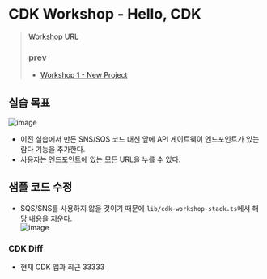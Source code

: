 # CDK Workshop - Hello, CDK
> [Workshop URL](https://cdkworkshop.com/)
> ### prev
> - [Workshop 1 - New Project](https://github.com/Clary0122/AWS/blob/main/CDK/CDK-workshop-1-NewProject.md)

## 실습 목표
![image](https://user-images.githubusercontent.com/79209568/175438339-b286fa5b-d984-4e44-a31d-a562281034b4.png)

- 이전 실습에서 만든 SNS/SQS 코드 대신 앞에 API 게이트웨이 엔드포인트가 있는 람다 기능을 추가한다.
- 사용자는 엔드포인트에 있는 모든 URL을 누를 수 있다.

## 샘플 코드 수정
- SQS/SNS를 사용하지 않을 것이기 때문에 `lib/cdk-workshop-stack.ts`에서 해당 내용을 지운다.  
  ![image](https://user-images.githubusercontent.com/79209568/175447580-4934a802-897c-4b7f-98f6-5d482831ee64.png)

### CDK Diff
- 현재 CDK 앱과 최근 33333
